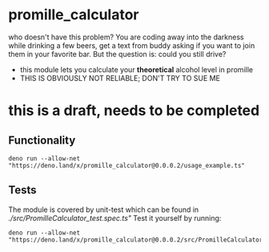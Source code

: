 # promille_calculator

who doesn't have this problem? You are coding away into the darkness while drinking a few beers, get a text from buddy asking if you want to join them in your favorite bar. But the question is: could you still drive?

- this module lets you calculate your **theoretical** alcohol level in promille
- THIS IS OBVIOUSLY NOT RELIABLE; DON'T TRY TO SUE ME

# this is a draft, needs to be completed

## Functionality
````
deno run --allow-net "https://deno.land/x/promille_calculator@0.0.0.2/usage_example.ts"
````


## Tests

The module is covered by unit-test which can be found in *./src/PromilleCalculator_test.spec.ts"*
Test it yourself by running:

````
deno run --allow-net "https://deno.land/x/promille_calculator@0.0.0.2/src/PromilleCalculator_test.spec.ts"
````